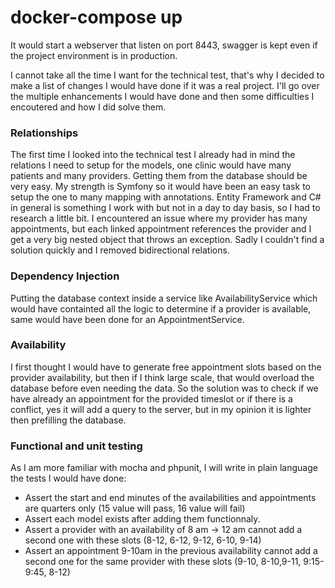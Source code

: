 # docker-compose up
It would start a webserver that listen on port 8443, swagger is kept even if the project environment is in production.

I cannot take all the time I want for the technical test, that's why I decided to make a list of changes I would have done if it was a real project. I'll go over the multiple enhancements I would have done and then some difficulties I encoutered and how I did solve them.

### Relationships
The first time I looked into the technical test I already had in mind the relations I need to setup for the models, one clinic would have many patients and many providers. Getting them from the database should be very easy. My strength is Symfony so it would have been an easy task to setup the one to many mapping with annotations. Entity Framework and C# in general is something I work with but not in a day to day basis, so I had to research a little bit. I encountered an issue where my provider has many appointments, but each linked appointment references the provider and I get a very big nested object that throws an exception. Sadly I couldn't find a solution quickly and I removed bidirectional relations.

### Dependency Injection
Putting the database context inside a service like AvailabilityService which would have containted all the logic to determine if a provider is available, same would have been done for an AppointmentService.

### Availability
I first thought I would have to generate free appointment slots based on the provider availability, but then if I think large scale, that would overload the database before even needing the data. So the solution was to check if we have already an appointment for the provided timeslot or if there is a conflict, yes it will add a query to the server, but in my opinion it is lighter then prefilling the database.

### Functional and unit testing
As I am more familiar with mocha and phpunit, I will write in plain language the tests I would have done:

- Assert the start and end minutes of the availabilities and appointments are quarters only (15 value will pass, 16 value will fail)
- Assert each model exists after adding them functionnaly.
- Assert a provider with an availability of 8 am -> 12 am cannot add a second one with these slots (8-12, 6-12, 9-12, 6-10, 9-14)
- Assert an appointment 9-10am in the previous availability cannot add a second one for the same provider with these slots (9-10, 8-10,9-11, 9:15-9:45, 8-12)
